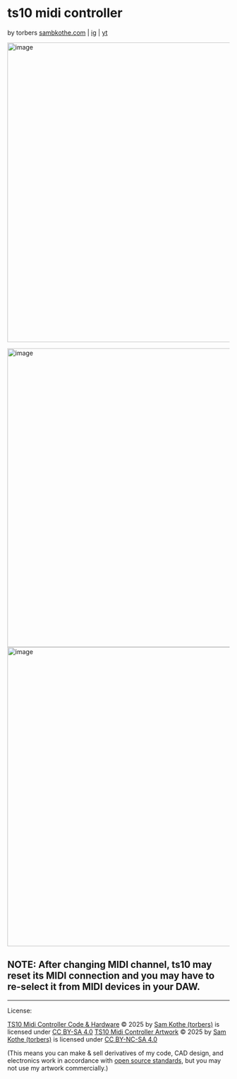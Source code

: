 # ts10 midi controller

by torbers
[sambkothe.com](sambkothe.com) | [ig](https://www.instagram.com/torbersdog/) | [yt](https://www.youtube.com/@torbersdog)

[<img width="1205" height="678" alt="image" src="https://github.com/user-attachments/assets/4708393b-f708-4a63-a051-dfa22a8d6fab" />](https://learn.adafruit.com/welcome-to-circuitpython/installing-mu-editor)

<img width="1203" height="676" alt="image" src="https://github.com/user-attachments/assets/3b2cacc5-c8b3-4643-aa21-35e7ab223c3a" />

<img width="1203" height="677" alt="image" src="https://github.com/user-attachments/assets/d5c53b74-d712-4e4a-a85f-5e1d9ec36548" />

## NOTE: After changing MIDI channel, ts10 may reset its MIDI connection and you may have to re-select it from MIDI devices in your DAW.




---


License:

<a href="https://github.com/torbers/ts10">TS10 Midi Controller Code & Hardware</a> © 2025 by <a href="http://sambkothe.com">Sam Kothe (torbers)</a> is licensed under <a href="https://creativecommons.org/licenses/by-sa/4.0/">CC BY-SA 4.0</a>
<a href="https://github.com/torbers/ts10">TS10 Midi Controller Artwork</a> © 2025 by <a href="http://sambkothe.com">Sam Kothe (torbers)</a> is licensed under <a href="https://creativecommons.org/licenses/by-nc-sa/4.0/">CC BY-NC-SA 4.0</a>

(This means you can make & sell derivatives of my code, CAD design, and electronics work in accordance with [open source standards](https://opensource.org/osd), but you may not use my artwork commercially.)
